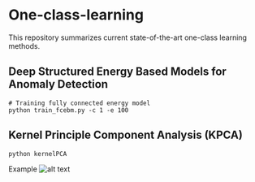 # One-class-learning
This repository summarizes current state-of-the-art one-class learning methods.

## Deep Structured Energy Based Models for Anomaly Detection
```
# Training fully connected energy model
python train_fcebm.py -c 1 -e 100 
```

## Kernel Principle Component Analysis (KPCA)
```
python kernelPCA
```
Example
![alt text](https://github.com/waitwaitforget/One-class-learning/imgs/kpca.png)